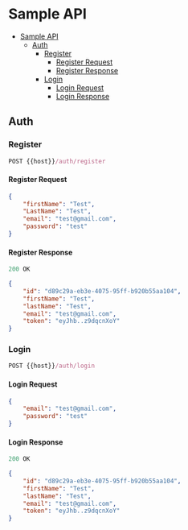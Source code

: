 # Sample API

- [Sample API](#sample-api)
  - [Auth](#auth)
    - [Register](#register)
      - [Register Request](#register-request)
      - [Register Response](#register-response)
    - [Login](#login)
      - [Login Request](#login-request)
      - [Login Response](#login-response)

## Auth

### Register

```js
POST {{host}}/auth/register
```


#### Register Request

```json
{
    "firstName": "Test",
    "LastName": "Test",
    "email": "test@gmail.com",
    "password": "test"
}
```

#### Register Response

```js
200 OK
```

```json
{
    "id": "d89c29a-eb3e-4075-95ff-b920b55aa104",
    "firstName": "Test",
    "lastName": "Test",
    "email": "test@gmail.com",
    "token": "eyJhb..z9dqcnXoY"
}
```

### Login

```js
POST {{host}}/auth/login
```

#### Login Request

```json
{
    "email": "test@gmail.com",
    "password": "test"
}
```

#### Login Response

```js
200 OK
```

```json
{
    "id": "d89c29a-eb3e-4075-95ff-b920b55aa104",
    "firstName": "Test",
    "lastName": "Test",
    "email": "test@gmail.com",
    "token": "eyJhb..z9dqcnXoY"
}
```